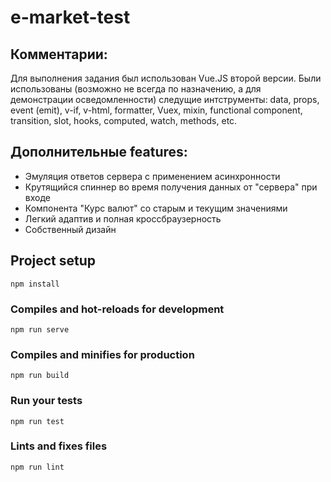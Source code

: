 # e-market-test

## Комментарии:
Для выполнения задания был использован Vue.JS второй версии.
Были использованы (возможно не всегда по назначению, а для демонстрации осведомленности) следущие интструменты:
data, props, event (emit), v-if, v-html, formatter, Vuex, mixin,
functional component, transition, slot, hooks, computed, watch, methods, etc.

## Дополнительные features:
+ Эмуляция ответов сервера с применением асинхронности
+ Крутящийся спиннер во время получения данных от "сервера" при входе 
+ Компонента "Курс валют" со старым и текущим значениями
+ Легкий адаптив и полная кроссбраузерность
+ Собственный дизайн

## Project setup
```
npm install
```

### Compiles and hot-reloads for development
```
npm run serve
```

### Compiles and minifies for production
```
npm run build
```

### Run your tests
```
npm run test
```

### Lints and fixes files
```
npm run lint
```
